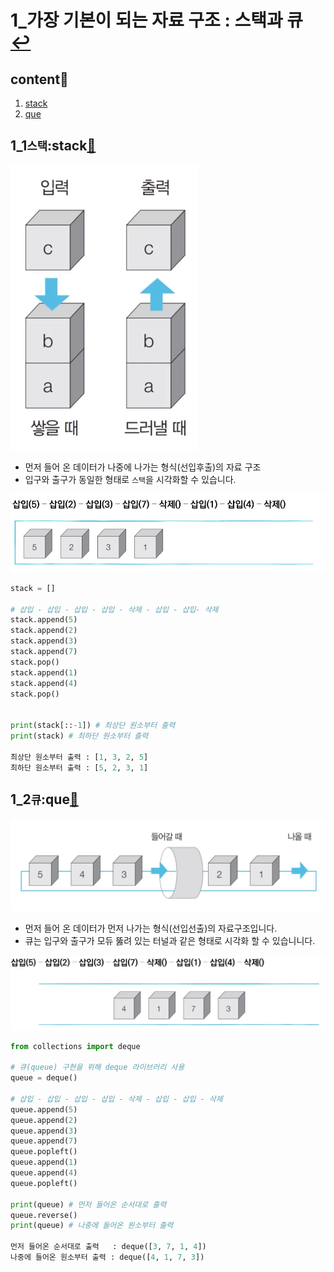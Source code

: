 # 1_가장 기본이 되는 자료 구조 : 스택과 큐 [↩](../../)

## content📑

1. [stack](##1_1`스택`:stack📑)
2. [que](##1_2`큐`:que📑)

## 1_1`스택`:stack[📑](##content📑)

![](./image/1_1.png)

* 먼저 들어 온 데이터가 나중에 나가는 형식(선입후출)의 자료 구조
* 입구와 출구가 동일한 형태로 `스택`을 시각화할 수 있습니다.

![](./image/1_2.png)

```python
stack = []

# 삽입 - 삽입 - 삽입 - 삽입 - 삭제 - 삽입 - 삽입- 삭제 
stack.append(5)
stack.append(2)
stack.append(3)
stack.append(7)
stack.pop()
stack.append(1)
stack.append(4)
stack.pop()


print(stack[::-1]) # 최상단 원소부터 출력
print(stack) # 최하단 원소부터 출력

최상단 원소부터 출력 : [1, 3, 2, 5]
최하단 원소부터 출력 : [5, 2, 3, 1]
```

## 1_2`큐`:que[📑](##content📑)

![](./image/1_3.png)

* 먼저 들어 온 데이터가 먼저 나가는 형식(선입선출)의 자료구조입니다.
* 큐는 입구와 출구가 모듀 뚫려 있는 터널과 같은 형태로 시각화 할 수 있습니니다.

![](./image/1_4.png)

```python
from collections import deque

# 큐(queue) 구현을 위해 deque 라이브러리 사용
queue = deque()

# 삽입 - 삽입 - 삽입 - 삽입 - 삭제 - 삽입 - 삽입 - 삭제
queue.append(5) 
queue.append(2)
queue.append(3)
queue.append(7)
queue.popleft()
queue.append(1)
queue.append(4)
queue.popleft()

print(queue) # 먼저 들어온 순서대로 출력
queue.reverse()
print(queue) # 나중에 들어온 원소부터 출력

먼저 들어온 순서대로 출력	 : deque([3, 7, 1, 4])
나중에 들어온 원소부터 출력	: deque([4, 1, 7, 3])
```

